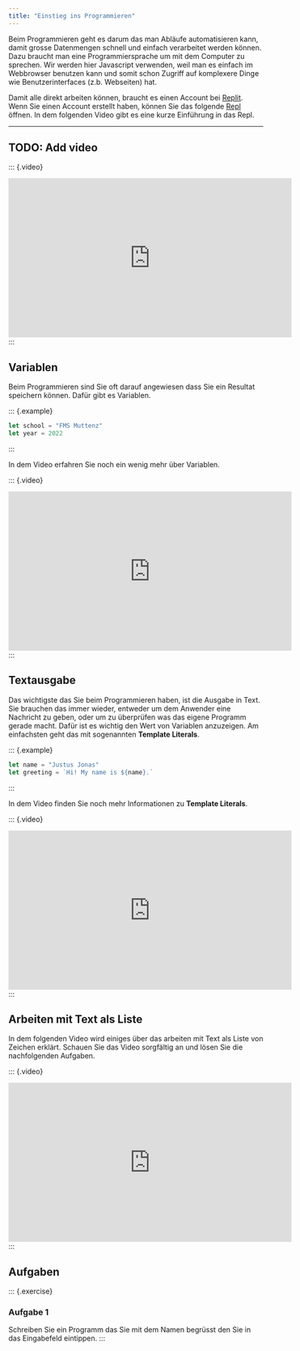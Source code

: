 ```yaml
---
title: "Einstieg ins Programmieren"
---
```


Beim Programmieren geht es darum das man Abläufe automatisieren kann, damit
grosse Datenmengen schnell und einfach verarbeitet werden können. Dazu braucht
man eine Programmiersprache um mit dem Computer zu sprechen. Wir werden hier
Javascript verwenden, weil man es einfach im Webbrowser benutzen kann und somit
schon Zugriff auf komplexere Dinge wie Benutzerinterfaces (z.b. Webseiten) hat.

Damit alle direkt arbeiten können, braucht es einen Account bei
[Replit](https://replit.com/). Wenn Sie einen Account erstellt haben, können
Sie das folgende [Repl](https://replit.com/@CedricGeissmann/easycoding) öffnen.
In dem folgenden Video gibt es eine kurze Einführung in das Repl.

---
TODO: Add video
---
::: {.video}
<iframe width="560" height="315"
src="https://www.youtube.com/embed/FPCdwpl4O0M"
frameborder="0" allow="accelerometer; autoplay; clipboard-write;
encrypted-media; gyroscope; picture-in-picture" allowfullscreen></iframe>
:::

<!--
## Lokal Arbeiten

Wenn Replit nicht funktioniert, können Sie auch lokal arbeiten. Dazu laden Sie
das folgende
[Archiv](https://github.com/cedricgeissmann/easycode/archive/refs/heads/master.zip)
herunter und öffnen danach im Browser die folgende URL:
[vscode](https://vscode.dev). Das folgende Video erklärt wie Sie damit arbeiten
können.

::: {.video}
<iframe width="560" height="315"
src="https://www.youtube.com/embed/"
frameborder="0" allow="accelerometer; autoplay; clipboard-write;
encrypted-media; gyroscope; picture-in-picture" allowfullscreen></iframe>
:::
-->

## Variablen

Beim Programmieren sind Sie oft darauf angewiesen dass Sie ein Resultat
speichern können. Dafür gibt es Variablen.

::: {.example}
```javascript
let school = "FMS Muttenz"
let year = 2022
```
:::

In dem Video erfahren Sie noch ein wenig mehr über Variablen.

::: {.video}
<iframe width="560" height="315"
src="https://www.youtube.com/embed/PsMjrXimQp4"
frameborder="0" allow="accelerometer; autoplay; clipboard-write;
encrypted-media; gyroscope; picture-in-picture" allowfullscreen></iframe>
:::

## Textausgabe

Das wichtigste das Sie beim Programmieren haben, ist die Ausgabe in Text. Sie
brauchen das immer wieder, entweder um dem Anwender eine Nachricht zu geben,
oder um zu überprüfen was das eigene Programm gerade macht. Dafür ist es
wichtig den Wert von Variablen anzuzeigen. Am einfachsten geht das mit
sogenannten **Template Literals**.

::: {.example}
```javascript
let name = "Justus Jonas"
let greeting = `Hi! My name is ${name}.`
```
:::

In dem Video finden Sie noch mehr Informationen zu **Template Literals**.

::: {.video}
<iframe width="560" height="315"
src="https://www.youtube.com/embed/NKpQiltgNrs"
frameborder="0" allow="accelerometer; autoplay; clipboard-write;
encrypted-media; gyroscope; picture-in-picture" allowfullscreen></iframe>
:::

## Arbeiten mit Text als Liste

In dem folgenden Video wird einiges über das arbeiten mit Text als Liste von
Zeichen erklärt. Schauen Sie das Video sorgfältig an und lösen Sie die
nachfolgenden Aufgaben.

::: {.video}
<iframe width="560" height="315"
src="https://www.youtube.com/embed/obm6Po3-aCk"
frameborder="0" allow="accelerometer; autoplay; clipboard-write;
encrypted-media; gyroscope; picture-in-picture" allowfullscreen></iframe>
:::

## Aufgaben

::: {.exercise}
### Aufgabe 1

Schreiben Sie ein Programm das Sie mit dem Namen begrüsst den Sie in das
Eingabefeld eintippen.
:::
